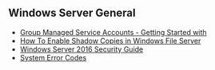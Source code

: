 ## Windows Server General
* [Group Managed Service Accounts - Getting Started with ](https://docs.microsoft.com/en-us/previous-versions/windows/it-pro/windows-server-2012-R2-and-2012/jj128431(v=ws.11))
* [How To Enable Shadow Copies in Windows File Server](https://redmondmag.com/articles/2015/10/23/enable-shadow-copies.aspx)
* [Windows Server 2016 Security Guide](https://cloudblogs.microsoft.com/windowsserver/2017/08/22/now-available-windows-server-2016-security-guide/)
* [System Error Codes](https://docs.microsoft.com/en-us/windows/desktop/debug/system-error-codes)
